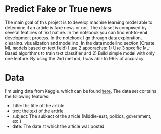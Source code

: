
# Predict Fake or True news

The main goal of this project is to develop machine learning model able to determine if an article is fake news or not. The dataset is composed by several features of text nature. In the notebook you can find ent-to-end development process. In the notebook I go through data exploration, cleaning, visualization and modelling. In the data modelling section (Create ML models based on text field) I use 2 apporaches: 1) Use 3 specific ML-Based algorithms to train text classifier and 2) Build simple model with only one feature. By using the 2nd method, I was able to 99% of accuracy.

# Data

I'm using data from Kaggle, which can be found [here](https://www.kaggle.com/clmentbisaillon/fake-and-real-news-dataset). The data set contains the following features:

* Title: the title of the article
* text: the text of the article
* subject: The subkect of the article (Middle-east, politics, government, etc.)
* date: The date at which the article was posted
